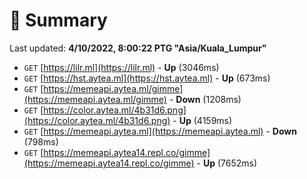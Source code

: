 # 📖 Summary
Last updated: **4/10/2022, 8:00:22 PTG "Asia/Kuala_Lumpur"**

- `GET` [https://lilr.ml](https://lilr.ml) - **Up** (3046ms)
- `GET` [https://hst.aytea.ml](https://hst.aytea.ml) - **Up** (673ms)
- `GET` [https://memeapi.aytea.ml/gimme](https://memeapi.aytea.ml/gimme) - **Down** (1208ms)
- `GET` [https://color.aytea.ml/4b31d6.png](https://color.aytea.ml/4b31d6.png) - **Up** (4159ms)
- `GET` [https://memeapi.aytea.ml](https://memeapi.aytea.ml) - **Down** (798ms)
- `GET` [https://memeapi.aytea14.repl.co/gimme](https://memeapi.aytea14.repl.co/gimme) - **Up** (7652ms)
